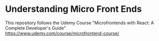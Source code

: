 # Understanding Micro Front Ends

This repository follows the Udemy Course "Microfrontends with React: A Complete Developer's Guide"
https://www.udemy.com/course/microfrontend-course/
